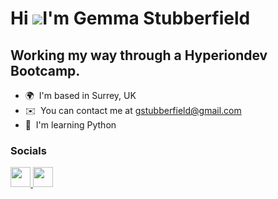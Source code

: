 Hi ![](https://user-images.githubusercontent.com/18350557/176309783-0785949b-9127-417c-8b55-ab5a4333674e.gif)I'm Gemma Stubberfield
==========================================================================================================================================

Working my way through a Hyperiondev Bootcamp.
--------------------------------------------

* 🌍  I'm based in Surrey, UK
* ✉️  You can contact me at [gstubberfield@gmail.com](mailto:gstubberfield@gmail.com)
* 🧠  I'm learning Python


### Socials

<p align="left"> <a href="https://www.github.com/gstubberfield" target="_blank" rel="noreferrer"> <picture> <source media="(prefers-color-scheme: dark)" srcset="https://raw.githubusercontent.com/danielcranney/readme-generator/main/public/icons/socials/github-dark.svg" /> <source media="(prefers-color-scheme: light)" srcset="https://raw.githubusercontent.com/danielcranney/readme-generator/main/public/icons/socials/github.svg" /> <img src="https://raw.githubusercontent.com/danielcranney/readme-generator/main/public/icons/socials/github.svg" width="32" height="32" /> </picture> </a> <a href="https://www.linkedin.com/in/gemma-s-b8175915/" target="_blank" rel="noreferrer"> <picture> <source media="(prefers-color-scheme: dark)" srcset="https://raw.githubusercontent.com/danielcranney/readme-generator/main/public/icons/socials/linkedin-dark.svg" /> <source media="(prefers-color-scheme: light)" srcset="https://raw.githubusercontent.com/danielcranney/readme-generator/main/public/icons/socials/linkedin.svg" /> <img src="https://raw.githubusercontent.com/danielcranney/readme-generator/main/public/icons/socials/linkedin.svg" width="32" height="32" /> </picture> </a></p>
